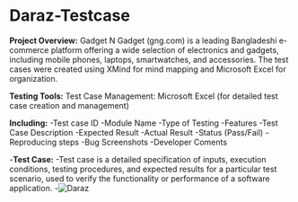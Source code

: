 # Daraz-Testcase
**Project Overview:**
Gadget N Gadget (gng.com) is a leading Bangladeshi e-commerce platform offering a wide selection of electronics and gadgets, including mobile phones, laptops, smartwatches, and accessories. The test cases were created using XMind for mind mapping and Microsoft Excel for organization.

**Testing Tools:**
Test Case Management: Microsoft Excel (for detailed test case creation and management)

**Including:**
-Test case ID
-Module Name
-Type of Testing
-Features
-Test Case Description
-Expected Result
-Actual Result
-Status (Pass/Fail)
-Reproducing steps
-Bug Screenshots
-Developer Coments

-**Test Case:**
-Test case is a detailed specification of inputs, execution conditions, testing procedures, and expected results for a particular test scenario, used to verify the functionality or performance of a software application.
-![Daraz](https://github.com/FalguniMalakar/Daraz-Testcase-/assets/153453822/53c1268e-d0d9-46ff-bcc0-3bc6fb3f3537)


